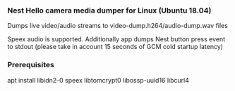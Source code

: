 ### Nest Hello camera media dumper for Linux (Ubuntu 18.04)

Dumps live video/audio streams to video-dump.h264/audio-dump.wav files

Speex audio is supported. Additionally app dumps Nest button press event to stdout (please take in account 15 seconds of GCM cold startup latency)

### Prerequisites

apt install libidn2-0 speex libtomcrypt0 libossp-uuid16 libcurl4
